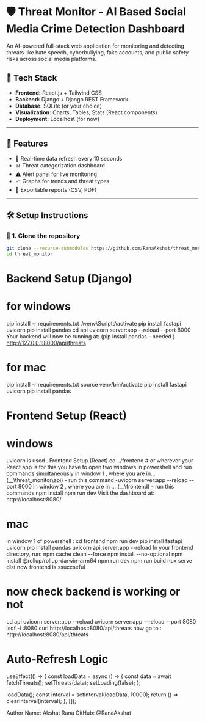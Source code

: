 # 🛡️ Threat Monitor - AI Based Social Media Crime Detection Dashboard

An AI-powered full-stack web application for monitoring and detecting threats like hate speech, cyberbullying, fake accounts, and public safety risks across social media platforms.

## 🧠 Tech Stack

- **Frontend:** React.js + Tailwind CSS
- **Backend:** Django + Django REST Framework
- **Database:** SQLite (or your choice)
- **Visualization:** Charts, Tables, Stats (React components)
- **Deployment:** Localhost (for now)

---

## 🚀 Features

- 🔁 Real-time data refresh every 10 seconds
- 📊 Threat categorization dashboard
- ⚠️ Alert panel for live monitoring
- 📈 Graphs for trends and threat types
- 🧾 Exportable reports (CSV, PDF)

---

## 🛠️ Setup Instructions

### 📁 1. Clone the repository

```bash
git clone --recurse-submodules https://github.com/RanaAkshat/threat_monitor.git
cd threat_monitor
```

# Backend Setup (Django)
# for windows
pip install -r requirements.txt
.\venv\Scripts\activate
pip install fastapi uvicorn
pip install pandas
cd api
uvicorn server:app --reload --port 8000
Your backend will now be running at:           (pip install pandas - needed )
http://127.0.0.1:8000/api/threats

# for mac
pip install -r requirements.txt
source venv/bin/activate
pip install fastapi uvicorn
pip install pandas



 # Frontend Setup (React)
 
# windows
uvicorn is used .
Frontend Setup (React) cd ../frontend # or wherever your React app is
for this you have to open two windows in powershell and run commands simultaneously
in window 1 , where you are in...
(\__\__\threat_monitor\api)  - run this command -uvicorn server:app --reload --port 8000
in window 2 , where you are in ...
(\__\__\frontend) - run this commands
npm install 
npm run dev
Visit the dashboard at:
http://localhost:8080/

# mac
in window 1 of powershell :
cd frontend
npm run dev
pip install fastapi uvicorn
pip install pandas
uvicorn api.server:app --reload
In your frontend directory, run:
npm cache clean --force
npm install --no-optional
npm install @rollup/rollup-darwin-arm64
npm run dev
npm run build
npx serve dist
now frontend is ssuccseful

# now check backend is working or not
cd api
uvicorn server:app --reload
uvicorn server:app --reload --port 8080
lsof -i :8080
curl http://localhost:8080/api/threats
now go to : http://localhost:8080/api/threats

#  Auto-Refresh Logic
useEffect(() => {
  const loadData = async () => {
    const data = await fetchThreats();
    setThreats(data);
    setLoading(false);
  };

  loadData();
  const interval = setInterval(loadData, 10000);
  return () => clearInterval(interval);
}, []);

Author
Name: Akshat Rana
GitHub: @RanaAkshat
